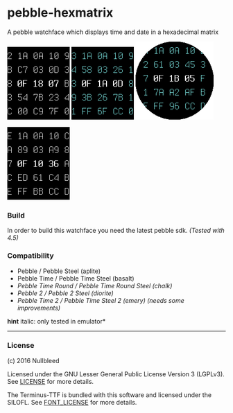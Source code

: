 # pebble-hexmatrix

A pebble watchface which displays time and date in
a hexadecimal matrix


![Pebble / Pebble Steel](./screenshots/aplite_1.png)
![Pebble Time / Pebble Time Steel](./screenshots/basalt_1.png)
![Pebble Time Round](./screenshots/chalk_1.png)

![Pebble 2](./screenshots/diorite_1.png)


### Build

In order to build this watchface you need the latest pebble sdk.
*(Tested with 4.5)*


### Compatibility

- Pebble / Pebble Steel (aplite)
- Pebble Time / Pebble Time Steel (basalt)
- *Pebble Time Round / Pebble Time Round Steel (chalk)*
- *Pebble 2 / Pebble 2 Steel (diorite)*
- *Pebble Time 2 / Pebble Time Steel 2 (emery)* *(needs some improvements)*


**hint** italic: only tested in emulator*


---

### License

(c) 2016 Nullbleed

Licensed under the GNU Lesser General Public License Version 3 (LGPLv3).
See [LICENSE](./LICENSE) for more details.


The Terminus-TTF is bundled with this software and licensed under the SILOFL.
See [FONT_LICENSE](./resources/FONT_LICENSE) for more details.
